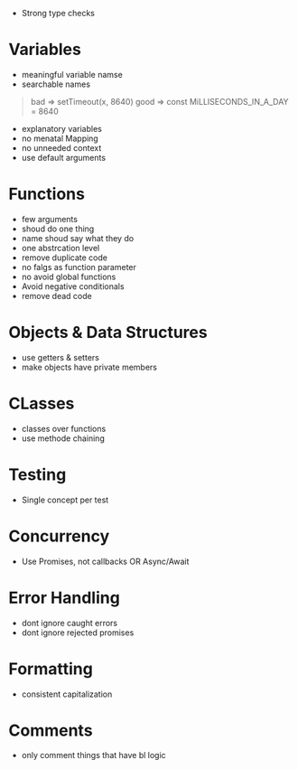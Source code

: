 - Strong type checks

# Variables

- meaningful variable namse
- searchable names

> bad => setTimeout(x, 8640)
> good => const MiLLISECONDS_IN_A_DAY = 8640

- explanatory variables
- no menatal Mapping
- no unneeded context
- use default arguments

# Functions

- few arguments
- shoud do one thing
- name shoud say what they do
- one abstrcation level
- remove duplicate code
- no falgs as function parameter
- no avoid global functions
- Avoid negative conditionals
- remove dead code

# Objects & Data Structures
 - use getters & setters
 - make objects have private members

# CLasses
- classes over functions
- use methode chaining

# Testing
- Single concept per test

# Concurrency
- Use Promises, not callbacks OR Async/Await


# Error Handling
- dont ignore caught errors
- dont ignore rejected promises 

# Formatting
- consistent capitalization

# Comments
- only comment things that have bl logic